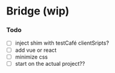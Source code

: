 # Bridge (wip)

### Todo

- [ ] inject shim with testCafé clientSripts?
- [ ] add vue or react
- [ ] minimize css
- [ ] start on the actual project??
